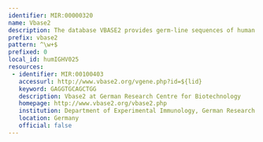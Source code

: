 ```yaml
---
identifier: MIR:00000320
name: Vbase2
description: The database VBASE2 provides germ-line sequences of human and mouse immunoglobulin variable (V) genes.
prefix: vbase2
pattern: ^\w+$
prefixed: 0
local_id: humIGHV025
resources:
 - identifier: MIR:00100403
   accessurl: http://www.vbase2.org/vgene.php?id=${lid}
   keyword: GAGGTGCAGCTGG
   description: Vbase2 at German Research Centre for Biotechnology
   homepage: http://www.vbase2.org/vbase2.php
   institution: Department of Experimental Immunology, German Research Centre for Biotechnology, Braunschweig
   location: Germany
   official: false
---
```

